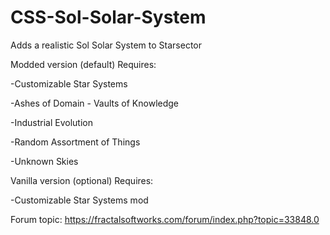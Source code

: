 # CSS-Sol-Solar-System

Adds a realistic Sol Solar System to Starsector


Modded version (default) Requires:

-Customizable Star Systems

-Ashes of Domain - Vaults of Knowledge

-Industrial Evolution

-Random Assortment of Things

-Unknown Skies


Vanilla version (optional) Requires:

-Customizable Star Systems mod

Forum topic: https://fractalsoftworks.com/forum/index.php?topic=33848.0
